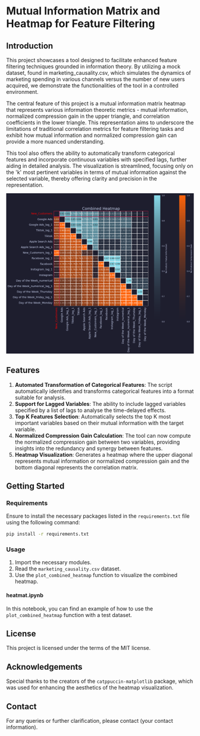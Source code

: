 # Mutual Information Matrix and Heatmap for Feature Filtering

## Introduction

This project showcases a tool designed to facilitate enhanced feature filtering techniques grounded in information theory. By utilizing a mock dataset, found in marketing_causality.csv, which simulates the dynamics of marketing spending in various channels versus the number of new users acquired, we demonstrate the functionalities of the tool in a controlled environment.

The central feature of this project is a mutual information matrix heatmap that represents various information theoretic metrics - mutual information, normalized compression gain in the upper triangle, and correlation coefficients in the lower triangle. This representation aims to underscore the limitations of traditional correlation metrics for feature filtering tasks and exhibit how mutual information and normalized compression gain can provide a more nuanced understanding.

This tool also offers the ability to automatically transform categorical features and incorporate continuous variables with specified lags, further aiding in detailed analysis. The visualization is streamlined, focusing only on the 'k' most pertinent variables in terms of mutual information against the selected variable, thereby offering clarity and precision in the representation.

![Marketing Heatmap Example](heatmap.png)

## Features

1. **Automated Transformation of Categorical Features**: The script automatically identifies and transforms categorical features into a format suitable for analysis.
2. **Support for Lagged Variables**: The ability to include lagged variables specified by a list of lags to analyse the time-delayed effects.
3. **Top K Features Selection**: Automatically selects the top K most important variables based on their mutual information with the target variable.
4. **Normalized Compression Gain Calculation**: The tool can now compute the normalized compression gain between two variables, providing insights into the redundancy and synergy between features.
5. **Heatmap Visualization**: Generates a heatmap where the upper diagonal represents mutual information or normalized compression gain and the bottom diagonal represents the correlation matrix.

## Getting Started

### Requirements

Ensure to install the necessary packages listed in the `requirements.txt` file using the following command:

```bash
pip install -r requirements.txt
```

### Usage

1.  Import the necessary modules.
2.  Read the `marketing_causality.csv` dataset.
3.  Use the `plot_combined_heatmap` function to visualize the combined heatmap.

#### heatmat.ipynb

In this notebook, you can find an example of how to use the `plot_combined_heatmap` function with a test dataset.

## License

This project is licensed under the terms of the MIT license.

## Acknowledgements

Special thanks to the creators of the `catppuccin-matplotlib` package, which was used for enhancing the aesthetics of the heatmap visualization.

## Contact

For any queries or further clarification, please contact (your contact information).